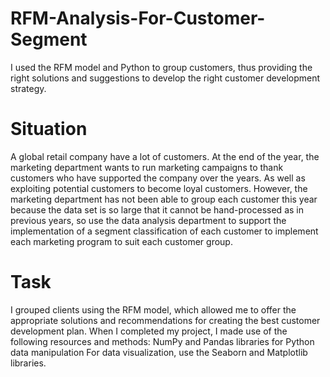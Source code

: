 # RFM-Analysis-For-Customer-Segment
I used the RFM model and Python to group customers, thus providing the right solutions and suggestions to develop the right customer development strategy.
# Situation
A global retail company have a lot of customers. At the end of the year, the marketing department wants to run marketing campaigns to thank customers who have supported the company over the years. As well as exploiting potential customers to become loyal customers. However, the marketing department has not been able to group each customer this year because the data set is so large that it cannot be hand-processed as in previous years, so use the data analysis department to support the implementation of a segment classification of each customer to implement each marketing program to suit each customer group.
# Task
I grouped clients using the RFM model, which allowed me to offer the appropriate solutions and recommendations for creating the best customer development plan.
When I completed my project, I made use of the following resources and methods:
NumPy and Pandas libraries for Python data manipulation
For data visualization, use the Seaborn and Matplotlib libraries.
